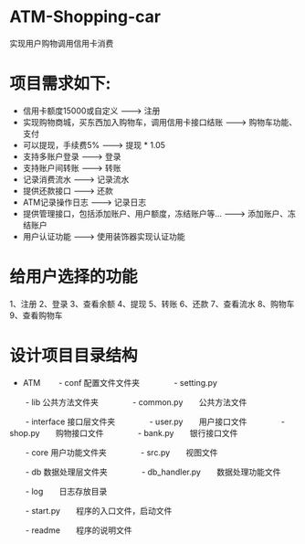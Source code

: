 # ATM-Shopping-car
实现用户购物调用信用卡消费
# 项目需求如下:
- 信用卡额度15000或自定义 ---> 注册
- 实现购物商城，买东西加入购物车，调用信用卡接口结账 ---> 购物车功能、支付
- 可以提现，手续费5% ---> 提现  * 1.05
- 支持多账户登录 ---> 登录
- 支持账户间转账 ---> 转账
- 记录消费流水 ---> 记录流水
- 提供还款接口 ---> 还款
- ATM记录操作日志 ---> 记录日志
- 提供管理接口，包括添加账户、用户额度，冻结账户等... ---> 添加账户、冻结账户
- 用户认证功能 ---> 使用装饰器实现认证功能


# 给用户选择的功能
1、注册
2、登录
3、查看余额
4、提现
5、转账
6、还款
7、查看流水
8、购物车
9、查看购物车



# 设计项目目录结构
- ATM
　　- conf 配置文件文件夹
　　　　- setting.py

　　- lib 公共方法文件夹
　　　　- common.py　　公共方法文件

　　- interface 接口层文件夹
　　　　- user.py　　用户接口文件
　　　　- shop.py　　购物接口文件
　　　　- bank.py　　银行接口文件

　　- core 用户功能文件夹
　　　　- src.py　　视图文件

　　- db 数据处理层文件夹
　　　　- db_handler.py　　数据处理功能文件

　　- log　　日志存放目录

　　- start.py　　程序的入口文件，启动文件

　　- readme　　程序的说明文件

